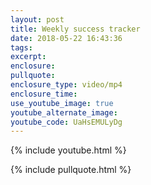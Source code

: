 ```yaml
---
layout: post
title: Weekly success tracker
date: 2018-05-22 16:43:36
tags:
excerpt:
enclosure:
pullquote:
enclosure_type: video/mp4
enclosure_time:
use_youtube_image: true
youtube_alternate_image:
youtube_code: UaHsEMULyDg
---
```


{% include youtube.html %}

{% include pullquote.html %}